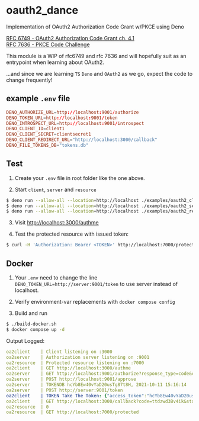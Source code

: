 # oauth2_dance

Implementation of OAuth2 Authorization Code Grant w/PKCE using Deno

[RFC 6749 - OAuth2 Authorization Code Grant ch. 4.1](https://datatracker.ietf.org/doc/html/rfc6749#section-4.1)<br/>[RFC 7636 - PKCE Code Challenge](https://datatracker.ietf.org/doc/html/rfc7636)

This module is a WIP of rfc6749 and rfc 7636 and will hopefully suit as an entrypoint when learning about OAuth2.

...and since we are learning `TS` `Deno` and `OAuth2` as we go, expect the code to change frequently!

## example `.env` file
```conf
DENO_AUTHORIZE_URL=http://localhost:9001/authorize
DENO_TOKEN_URL=http://localhost:9001/token
DENO_INTROSPECT_URL=http://localhost:9001/introspect
DENO_CLIENT_ID=client1
DENO_CLIENT_SECRET=clientsecret1
DENO_CLIENT_REDIRECT_URL="http://localhost:3000/callback"
DENO_FILE_TOKENS_DB="tokens.db"
```

## Test

1. Create your `.env` file in root folder like the one above.

2. Start `client`, `server` and `resource` 

```sh
$ deno run --allow-all --location=http://localhost ./examples/oauth2_client.ts
$ deno run --allow-all --location=http://localhost ./examples/oauth2_server.ts
$ deno run --allow-all --location=http://localhost ./examples/oauth2_resource.ts
```

3. Visit [http://localhost:3000/authme](http://localhost:3000/authme)

4. Test the protected resource with issued token:
```sh
$ curl -H 'Authorization: Bearer <TOKEN>' http://localhost:7000/protected
```

## Docker

1. Your `.env` need to change the line `DENO_TOKEN_URL=http://server:9001/token` to use server instead of localhost.

2. Verify environment-var replacements with `docker compose config`

3. Build and run

```sh
$ ./build-docker.sh
$ docker compose up -d
```

Output Logged:
```yml
oa2client    | Client listening on :3000
oa2server    | Authorization server listening on :9001
oa2resource  | Protected resource listening on :7000
oa2client    | GET http://localhost:3000/authme
oa2server    | GET http://localhost:9001/authorize?response_type=code&client_id=oauth-client-1&redirect_uri=http%3A%2F%2Flocalhost%3A3000%2Fcallback&state=X1GCu7df&scope=foo&code_challenge=%2FREQgseA8M5EMoMON6TfYQzQ%2FxxxSloFBYnNHAVnjS4%3D&code_challenge_method=S256
oa2server    | POST http://localhost:9001/approve
oa2server    | TOKENDB hcYb8Ew40vYaD20usTg87t8H, 2021-10-11 15:16:14
oa2server    | POST http://server:9001/token
oa2client    | TOKEN Take The Token: {"access_token":"hcYb8Ew40vYaD20usTg87t8H","token_type":"Bearer","expires_in":600}
oa2client    | GET http://localhost:3000/callback?code=ttdzwd3Bv4ik&state=X1GCu7df
oa2resource  | 0
oa2resource  | GET http://localhost:7000/protected

```

